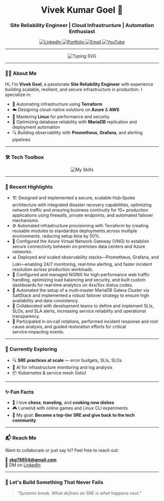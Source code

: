 <!-- Profile Header -->
<h1 align="center"> Vivek Kumar Goel 👋 </h1>
<h3 align="center">Site Reliability Engineer | Cloud Infrastructure | Automation Enthusiast</h3>

<p align="center">
  <a href="https://www.linkedin.com/in/vivek-kumar-goel-9ab94516b/" target="_blank">
    <img alt="LinkedIn" src="https://img.shields.io/badge/LinkedIn-blue?style=for-the-badge&logo=linkedin" />
  </a>
  <a href="https://its-vivek-goel.github.io/" target="_blank">
    <img alt="Portfolio" src="https://img.shields.io/badge/Portfolio-222222?style=for-the-badge&logo=githubpages" />
  </a>
  <a href="mailto:vkg78854@gmail.com">
    <img alt="Email" src="https://img.shields.io/badge/Gmail-D14836?style=for-the-badge&logo=gmail&logoColor=white" />
  </a>
  <a href="https://www.youtube.com/channel/UCcmqBYc5Ol4j7onSO1g2aRw" target="_blank">
    <img alt="YouTube" src="https://img.shields.io/badge/YouTube-FF0000?style=for-the-badge&logo=youtube&logoColor=white" />
  </a>
</p>

---

<p align="center">
  <img src="https://readme-typing-svg.herokuapp.com?font=Fira+Code&size=22&pause=1000&color=00A36C&center=true&width=435&lines=Keep+automating...;Keep+observing...;Keep+reliability+first!" alt="Typing SVG" />
</p>

---

### 👨‍💻 About Me

Hi, I'm **Vivek Goel**, a passionate **Site Reliability Engineer** with experience building scalable, resilient, and secure infrastructure in production. I specialize in:

- 🔧 Automating infrastructure using **Terraform**
- ☁️ Designing cloud-native solutions on **Azure** & **AWS**
- 🐧 Mastering **Linux** for performance and security
- 💾 Optimizing database reliability with **MariaDB** replication and deployment automation
- 🔍 Building observability with **Prometheus**, **Grafana**, and alerting pipelines

---

### 🛠️ Tech Toolbox

<p align="center">
  <img src="https://skillicons.dev/icons?i=linux,azure,aws,terraform,docker,kubernetes,bash,python,mysql,git,prometheus,grafana,vscode" alt="My Skills" />
</p>

---

### 🚧 Recent Highlights

- 🏗️ Designed and implemented a secure, scalable Hub‑Spoke architecture with integrated disaster recovery capabilities, optimizing network traffic and ensuring business continuity for 10+ production applications using firewalls, private endpoints, and automated failover mechanisms.
- ⚙️ Automated infrastructure provisioning with Terraform by creating reusable modules to standardize deployments across multiple environments, reducing setup time by 50%.
- 🔐 Configured the Azure Virtual Network Gateway (VNG) to establish secure connectivity between on‑premises data centers and Azure networks.
- 📊 Deployed and scaled observability stacks—Prometheus, Grafana, and Loki—enabling 24/7 monitoring, real‑time alerting, and faster incident resolution across production workloads.
- 🚦 Configured and managed NGINX for high‑performance web traffic handling, optimizing load balancing and security, and built custom dashboards for real‑time analytics on 4xx/5xx status codes.
- 💾 Automated the setup of a multi‑master MariaDB Galera Cluster via SaltStack and implemented a robust failover strategy to ensure high availability and data consistency.
- 🤝 Collaborated with development teams to define and implement SLIs, SLOs, and SLA alerts, increasing service reliability and operational transparency.
- 🚨 Participated in on‑call rotations, performed incident response and root cause analysis, and guided restoration efforts for critical service‑impacting events.

---

### 🧠 Currently Exploring

- 🔍 **SRE practices at scale** — error budgets, SLIs, SLOs
- 🤖 AI for infrastructure monitoring and log analysis
- 📦 Kubernetes & service mesh (Istio)

---

### ✨ Fun Facts

- 🧩 I love **chess**, **traveling**, and **cooking new dishes**
- 🎮 I unwind with online games and Linux CLI experiments
- 🧭 My goal: **Become a top-tier SRE and give back to the tech community**

---

### 📬 Reach Me

Want to collaborate or just say hi? Feel free to reach out:

📧 **vkg78854@gmail.com**   
💬 DM on [LinkedIn](https://www.linkedin.com/in/vivek-kumar-goel-9ab94516b/)

---

### 📌 Let's Build Something That Never Fails

> _"Systems break. What defines an SRE is what happens next."_  



